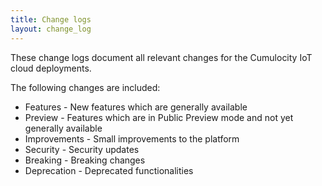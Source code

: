 ```yaml
---
title: Change logs
layout: change_log
---
```


These change logs document all relevant changes for the Cumulocity IoT cloud deployments.

The following changes are included:

- Features - New features which are generally available
- Preview - Features which are in Public Preview mode and not yet generally available
- Improvements - Small improvements to the platform
- Security - Security updates
- Breaking - Breaking changes
- Deprecation - Deprecated functionalities
